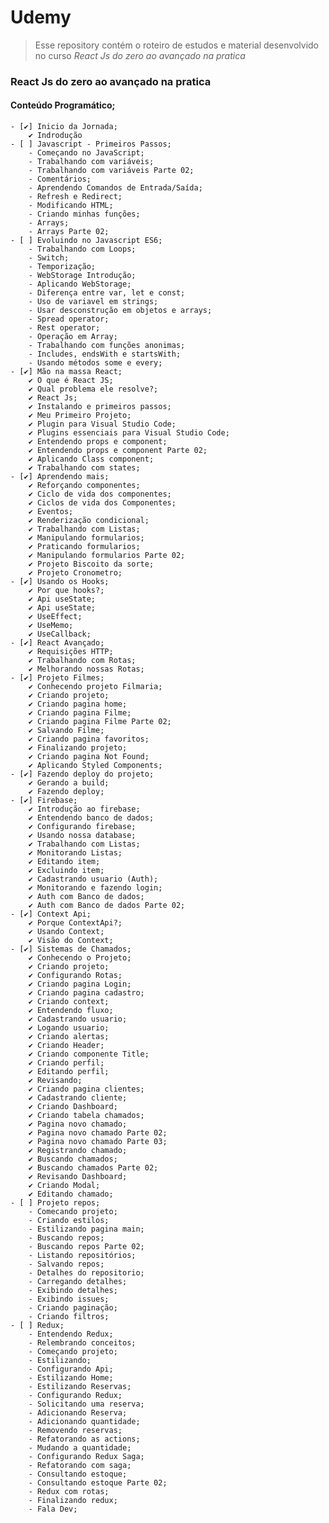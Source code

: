 #  Udemy
> Esse repository contém o roteiro de estudos e material desenvolvido no curso _React Js do zero ao avançado na pratica_

### React Js do zero ao avançado na pratica
#### Conteúdo Programático;
    - [✔] Inicio da Jornada;
        ✔ Indrodução
    - [ ] Javascript - Primeiros Passos;
        - Começando no JavaScript;
        - Trabalhando com variáveis;
        - Trabalhando com variáveis Parte 02;
        - Comentários;
        - Aprendendo Comandos de Entrada/Saída;
        - Refresh e Redirect;
        - Modificando HTML;
        - Criando minhas funções;
        - Arrays;
        - Arrays Parte 02;
    - [ ] Evoluindo no Javascript ES6;
        - Trabalhando com Loops;
        - Switch;
        - Temporização;
        - WebStorage Introdução;
        - Aplicando WebStorage;
        - Diferença entre var, let e const;
        - Uso de variavel em strings;
        - Usar desconstrução em objetos e arrays;
        - Spread operator;
        - Rest operator;
        - Operação em Array;
        - Trabalhando com funções anonimas;
        - Includes, endsWith e startsWith;
        - Usando métodos some e every;
    - [✔] Mão na massa React;
        ✔ O que é React JS;
        ✔ Qual problema ele resolve?;
        ✔ React Js;
        ✔ Instalando e primeiros passos;
        ✔ Meu Primeiro Projeto;
        ✔ Plugin para Visual Studio Code;
        ✔ Plugins essenciais para Visual Studio Code;
        ✔ Entendendo props e component;
        ✔ Entendendo props e component Parte 02;
        ✔ Aplicando Class component;
        ✔ Trabalhando com states;
    - [✔] Aprendendo mais;
        ✔ Reforçando componentes;
        ✔ Ciclo de vida dos componentes;
        ✔ Ciclos de vida dos Componentes;
        ✔ Eventos;
        ✔ Renderização condicional;
        ✔ Trabalhando com Listas;
        ✔ Manipulando formularios;
        ✔ Praticando formularios;
        ✔ Manipulando formularios Parte 02;
        ✔ Projeto Biscoito da sorte;
        ✔ Projeto Cronometro;
    - [✔] Usando os Hooks;
        ✔ Por que hooks?;
        ✔ Api useState;
        ✔ Api useState;
        ✔ UseEffect;
        ✔ UseMemo;
        ✔ UseCallback;
    - [✔] React Avançado;
        ✔ Requisições HTTP;
        ✔ Trabalhando com Rotas;
        ✔ Melhorando nossas Rotas;
    - [✔] Projeto Filmes;
        ✔ Conhecendo projeto Filmaria;
        ✔ Criando projeto;
        ✔ Criando pagina home;
        ✔ Criando pagina Filme;
        ✔ Criando pagina Filme Parte 02;
        ✔ Salvando Filme;
        ✔ Criando pagina favoritos;
        ✔ Finalizando projeto;
        ✔ Criando pagina Not Found;
        ✔ Aplicando Styled Components;
    - [✔] Fazendo deploy do projeto;
        ✔ Gerando a build;
        ✔ Fazendo deploy;
    - [✔] Firebase;
        ✔ Introdução ao firebase;
        ✔ Entendendo banco de dados;
        ✔ Configurando firebase;
        ✔ Usando nossa database;
        ✔ Trabalhando com Listas;
        ✔ Monitorando Listas;
        ✔ Editando item;
        ✔ Excluindo item;
        ✔ Cadastrando usuario (Auth);
        ✔ Monitorando e fazendo login;
        ✔ Auth com Banco de dados;
        ✔ Auth com Banco de dados Parte 02;
    - [✔] Context Api;
        ✔ Porque ContextApi?;
        ✔ Usando Context;
        ✔ Visão do Context;
    - [✔] Sistemas de Chamados;
        ✔ Conhecendo o Projeto;
        ✔ Criando projeto;
        ✔ Configurando Rotas;
        ✔ Criando pagina Login;
        ✔ Criando pagina cadastro;
        ✔ Criando context;
        ✔ Entendendo fluxo;
        ✔ Cadastrando usuario;
        ✔ Logando usuario;
        ✔ Criando alertas;
        ✔ Criando Header;
        ✔ Criando componente Title;
        ✔ Criando perfil;
        ✔ Editando perfil;
        ✔ Revisando;
        ✔ Criando pagina clientes;
        ✔ Cadastrando cliente;
        ✔ Criando Dashboard;
        ✔ Criando tabela chamados;
        ✔ Pagina novo chamado;
        ✔ Pagina novo chamado Parte 02;
        ✔ Pagina novo chamado Parte 03;
        ✔ Registrando chamado;
        ✔ Buscando chamados;
        ✔ Buscando chamados Parte 02;
        ✔ Revisando Dashboard;
        ✔ Criando Modal;
        ✔ Editando chamado;
    - [ ] Projeto repos;
        - Comecando projeto;
        - Criando estilos;
        - Estilizando pagina main;
        - Buscando repos;
        - Buscando repos Parte 02;
        - Listando repositórios;
        - Salvando repos;
        - Detalhes do repositorio;
        - Carregando detalhes;
        - Exibindo detalhes;
        - Exibindo issues;
        - Criando paginação;
        - Criando filtros;
    - [ ] Redux;
        - Entendendo Redux;
        - Relembrando conceitos;
        - Começando projeto;
        - Estilizando;
        - Configurando Api;
        - Estilizando Home;
        - Estilizando Reservas;
        - Configurando Redux;
        - Solicitando uma reserva;
        - Adicionando Reserva;
        - Adicionando quantidade;
        - Removendo reservas;
        - Refatorando as actions;
        - Mudando a quantidade;
        - Configurando Redux Saga;
        - Refatorando com saga;
        - Consultando estoque;
        - Consultando estoque Parte 02;
        - Redux com rotas;
        - Finalizando redux;
        - Fala Dev;